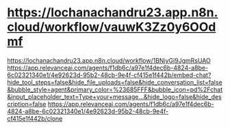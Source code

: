 # https://lochanachandru23.app.n8n.cloud/workflow/vauwK3Zz0y6OOdmf
https://lochanachandru23.app.n8n.cloud/workflow/1BNiyGi9JgmRsUAO
https://app.relevanceai.com/agents/f1db6c/a97e1f4dec6b-4824-a8be-6c02321340e1/4e92623d-95b2-48cb-9e4f-cf415e1f442b/embed-chat?hide_tool_steps=false&hide_file_uploads=false&hide_conversation_list=false&bubble_style=agent&primary_color=%23685FFF&bubble_icon=pd%2Fchat&input_placeholder_text=Type+your+message...&hide_logo=false&hide_description=false
https://app.relevanceai.com/agents/f1db6c/a97e1f4dec6b-4824-a8be-6c02321340e1/4e92623d-95b2-48cb-9e4f-cf415e1f442b/clone
